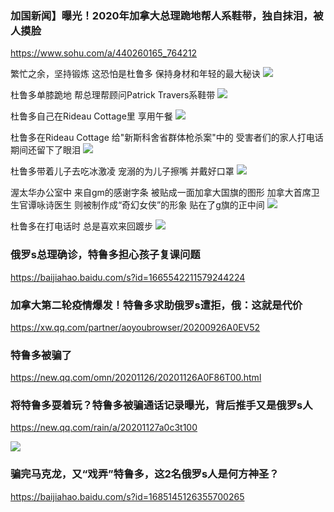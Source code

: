 ### 加国新闻】曝光！2020年加拿大总理跪地帮人系鞋带，独自抹泪，被人摸脸
https://www.sohu.com/a/440260165_764212

繁忙之余，坚持锻炼
这恐怕是杜鲁多
保持身材和年轻的最大秘诀
<img src="http://p3.itc.cn/q_70/images03/20201224/bd2aac595e86459b9c0a2ddef6dcf4ab.png">

杜鲁多单膝跪地
帮总理帮顾问Patrick Travers系鞋带
<img src="http://p9.itc.cn/q_70/images03/20201224/134f0bf4a4d2464083637ecdc2bafe69.png">

杜鲁多自己在Rideau Cottage里
享用午餐
<img src="http://p5.itc.cn/q_70/images03/20201224/fdd7d7e3c3364685a6826bcafd3c5ce2.png">

杜鲁多在Rideau Cottage
给"新斯科舍省群体枪杀案"中的
受害者们的家人打电话
期间还留下了眼泪
<img src="http://p9.itc.cn/q_70/images03/20201224/a78ca2ebe15e4182916debfe97ed474c.png">

杜鲁多带着儿子去吃冰激凌
宠溺的为儿子擦嘴
并戴好口罩
<img src="https://p2.itc.cn/q_70/images03/20201224/907dd51f97524ca5ac02e90466d7c025.png">

渥太华办公室中
来自gm的感谢字条
被贴成一面加拿大国旗的图形
加拿大首席卫生官谭咏诗医生
则被制作成“奇幻女侠”的形象
贴在了g旗的正中间
<img src="http://p4.itc.cn/q_70/images03/20201224/306c78a2b3424c8c94e07c574143c215.png">

杜鲁多在打电话时
总是喜欢来回踱步
<img src="http://p9.itc.cn/q_70/images03/20201224/a3f8f66f5efd47e198e154ab28982f83.png">

### 俄罗s总理确诊，特鲁多担心孩子复课问题
https://baijiahao.baidu.com/s?id=1665542211579244224

### 加拿大第二轮疫情爆发！特鲁多求助俄罗s遭拒，俄：这就是代价
https://xw.qq.com/partner/aoyoubrowser/20200926A0EV52

### 特鲁多被骗了
https://new.qq.com/omn/20201126/20201126A0F86T00.html

### 将特鲁多耍着玩？特鲁多被骗通话记录曝光，背后推手又是俄罗s人
https://new.qq.com/rain/a/20201127a0c3t100

<img src="https://inews.gtimg.com/newsapp_bt/0/12830443286/">

### 骗完马克龙，又“戏弄”特鲁多，这2名俄罗s人是何方神圣？
https://baijiahao.baidu.com/s?id=1685145126355700265
